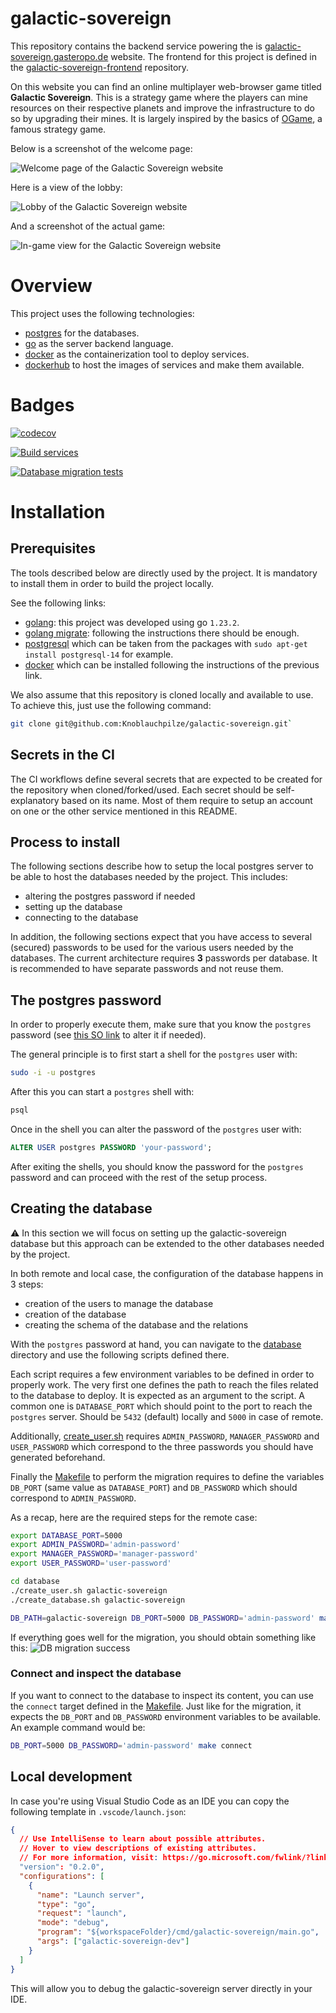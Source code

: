 # galactic-sovereign

This repository contains the backend service powering the is [galactic-sovereign.gasteropo.de](https://galactic-sovereign.gasteropo.de) website. The frontend for this project is defined in the [galactic-sovereign-frontend](https://github.com/Knoblauchpilze/galactic-sovereign-frontend) repository.

On this website you can find an online multiplayer web-browser game titled **Galactic Sovereign**. This is a strategy game where the players can mine resources on their respective planets and improve the infrastructure to do so by upgrading their mines. It is largely inspired by the basics of [OGame](https://en.wikipedia.org/wiki/OGame), a famous strategy game.

Below is a screenshot of the welcome page:

![Welcome page of the Galactic Sovereign website](resources/galactic-sovereign-welcome-page.png)

Here is a view of the lobby:

![Lobby of the Galactic Sovereign website](resources/galactic-sovereign-lobby.png)

And a screenshot of the actual game:

![In-game view for the Galactic Sovereign website](resources/galactic-sovereign-game-view.png)

# Overview

This project uses the following technologies:

- [postgres](https://www.postgresql.org/) for the databases.
- [go](https://go.dev/) as the server backend language.
- [docker](https://www.docker.com/) as the containerization tool to deploy services.
- [dockerhub](https://hub.docker.com/) to host the images of services and make them available.

# Badges

[![codecov](https://codecov.io/gh/Knoblauchpilze/galactic-sovereign/branch/master/badge.svg?token=WNLIZF0FBL)](https://codecov.io/gh/Knoblauchpilze/galactic-sovereign)

[![Build services](https://github.com/Knoblauchpilze/galactic-sovereign/actions/workflows/build-and-push.yml/badge.svg)](https://github.com/Knoblauchpilze/galactic-sovereign/actions/workflows/build-and-push.yml)

[![Database migration tests](https://github.com/Knoblauchpilze/galactic-sovereign/actions/workflows/database-migration-tests.yml/badge.svg)](https://github.com/Knoblauchpilze/galactic-sovereign/actions/workflows/database-migration-tests.yml)

# Installation

## Prerequisites

The tools described below are directly used by the project. It is mandatory to install them in order to build the project locally.

See the following links:

- [golang](https://go.dev/doc/install): this project was developed using go `1.23.2`.
- [golang migrate](https://github.com/golang-migrate/migrate/blob/master/cmd/migrate/README.md): following the instructions there should be enough.
- [postgresql](https://www.postgresql.org/) which can be taken from the packages with `sudo apt-get install postgresql-14` for example.
- [docker](https://docs.docker.com/engine/install/ubuntu/#install-using-the-repository) which can be installed following the instructions of the previous link.

We also assume that this repository is cloned locally and available to use. To achieve this, just use the following command:

```bash
git clone git@github.com:Knoblauchpilze/galactic-sovereign.git`
```

## Secrets in the CI

The CI workflows define several secrets that are expected to be created for the repository when cloned/forked/used. Each secret should be self-explanatory based on its name. Most of them require to setup an account on one or the other service mentioned in this README.

## Process to install

The following sections describe how to setup the local postgres server to be able to host the databases needed by the project. This includes:

- altering the postgres password if needed
- setting up the database
- connecting to the database

In addition, the following sections expect that you have access to several (secured) passwords to be used for the various users needed by the databases. The current architecture requires **3** passwords per database. It is recommended to have separate passwords and not reuse them.

## The postgres password

In order to properly execute them, make sure that you know the `postgres` password (see [this SO link](https://stackoverflow.com/questions/27107557/what-is-the-default-password-for-postgres) to alter it if needed).

The general principle is to first start a shell for the `postgres` user with:

```bash
sudo -i -u postgres
```

After this you can start a `postgres` shell with:

```bash
psql
```

Once in the shell you can alter the password of the `postgres` user with:

```sql
ALTER USER postgres PASSWORD 'your-password';
```

After exiting the shells, you should know the password for the `postgres` password and can proceed with the rest of the setup process.

## Creating the database

⚠️ In this section we will focus on setting up the galactic-sovereign database but this approach can be extended to the other databases needed by the project.

In both remote and local case, the configuration of the database happens in 3 steps:

- creation of the users to manage the database
- creation of the database
- creating the schema of the database and the relations

With the `postgres` password at hand, you can navigate to the [database](database) directory and use the following scripts defined there.

Each script requires a few environment variables to be defined in order to properly work. The very first one defines the path to reach the files related to the database to deploy. It is expected as an argument to the script. A common one is `DATABASE_PORT` which should point to the port to reach the `postgres` server. Should be `5432` (default) locally and `5000` in case of remote.

Additionally, [create_user.sh](database/create_user.sh) requires `ADMIN_PASSWORD`, `MANAGER_PASSWORD` and `USER_PASSWORD` which correspond to the three passwords you should have generated beforehand.

Finally the [Makefile](database/Makefile) to perform the migration requires to define the variables `DB_PORT` (same value as `DATABASE_PORT`) and `DB_PASSWORD` which should correspond to `ADMIN_PASSWORD`.

As a recap, here are the required steps for the remote case:

```bash
export DATABASE_PORT=5000
export ADMIN_PASSWORD='admin-password'
export MANAGER_PASSWORD='manager-password'
export USER_PASSWORD='user-password'

cd database
./create_user.sh galactic-sovereign
./create_database.sh galactic-sovereign

DB_PATH=galactic-sovereign DB_PORT=5000 DB_PASSWORD='admin-password' make migrate
```

If everything goes well for the migration, you should obtain something like this:
![DB migration success](resources/db-migration-success.png)

### Connect and inspect the database

If you want to connect to the database to inspect its content, you can use the `connect` target defined in the [Makefile](database/Makefile). Just like for the migration, it expects the `DB_PORT` and `DB_PASSWORD` environment variables to be available. An example command would be:

```bash
DB_PORT=5000 DB_PASSWORD='admin-password' make connect
```

## Local development

In case you're using Visual Studio Code as an IDE you can copy the following template in `.vscode/launch.json`:

```json
{
  // Use IntelliSense to learn about possible attributes.
  // Hover to view descriptions of existing attributes.
  // For more information, visit: https://go.microsoft.com/fwlink/?linkid=830387
  "version": "0.2.0",
  "configurations": [
    {
      "name": "Launch server",
      "type": "go",
      "request": "launch",
      "mode": "debug",
      "program": "${workspaceFolder}/cmd/galactic-sovereign/main.go",
      "args": ["galactic-sovereign-dev"]
    }
  ]
}
```

This will allow you to debug the galactic-sovereign server directly in your IDE.
